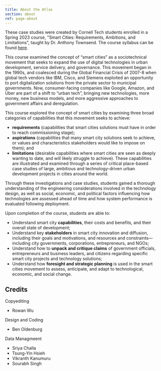 ```yaml
---
title: About the Atlas
section: about
ref: page-about
---
```


These case studies were created by Cornell Tech students enrolled in a Spring 2023 course, "Smart Cities: Requirements, Ambitions, and Limitations", taught by Dr. Anthony Townsend. The course syllabus can be found [here](https://classes.cornell.edu/download/syllabus-simple/SP23/INFO/5455/1/030).

This course examined the concept of “smart cities” as a sociotechnical movement that seeks to expand the use of digital technologies in urban development, service delivery, and governance. This movement began in the 1990s, and coalesced during the Global Financial Crisis of 2007-8 when global tech vendors like IBM, Cisco, and Siemens exploited an opportunity to port digitalization solutions from the private sector to municipal governments. Now, consumer-facing companies like Google, Amazon, and Uber are part of a shift to “urban tech”, bringing new technologies, more money, new business models, and more aggressive approaches to government affairs and deregulation.

This course explored the concept of smart cities by examining three broad categories of capabilities that this movement seeks to achieve:

- **requirements** (capabilities that smart cities solutions must have in order to reach commissioning stage);
- **aspirations** (capabilities that many smart city solutions seek to achieve, or values and characteristics stakeholders would like to impose on them); and
- **limitations** (desirable capabilities where smart cities are seen as deeply wanting to date, and will likely struggle to achieve). These capabilities are illustrated and examined through a series of critical place-based case studies of large, ambitious and technology-driven urban development projects in cities around the world.

Through these investigations and case studies, students gained a thorough understanding of the engineering considerations involved in the technology design, as well as social, economic, and political factors influencing how technologies are assessed ahead of time and how system performance is evaluated following deployment.

Upon completion of the course, students are able to:

- Understand smart city **capabilities**, their costs and benefits, and their overall state of development;
- Understand key **stakeholders** in smart city innovation and diffusion, including their goals and motivations, and resources and constraints—including city governments, corporations, entrepreneurs, and NGOs;
- Understand how to **unpack and critique claims** of government officials, entrepreneurs and business leaders, and citizens regarding specific smart city projects and technology solutions;
- Understand how **foresight and strategic planning** is used in the smart cities movement to assess, anticipate, and adapt to technological, economic, and social change.

## Credits

Copyediting

- Rowan Wu

Design and Coding

- Ben Oldenburg

Data Managmeent

- Sriya Challa
- Tsung-Yin Hsieh
- Vikranth Kanumuru
- Sourabh Singh
